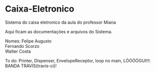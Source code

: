 Caixa-Eletronico
================

Sistema do caixa eletronico da aula do professor Miana

Aqui ficam as documentações e arquivos do Sistema.

Nomes:
Felipe Augusto <br />
Fernando Scorzo <br />
Walter Costa


To do: Printer, Dispenser, EnvelopeReceptor, loop no main,  LÓÓÓÓGUI!!!. BANDA TRAVIS(travis-ci)!
